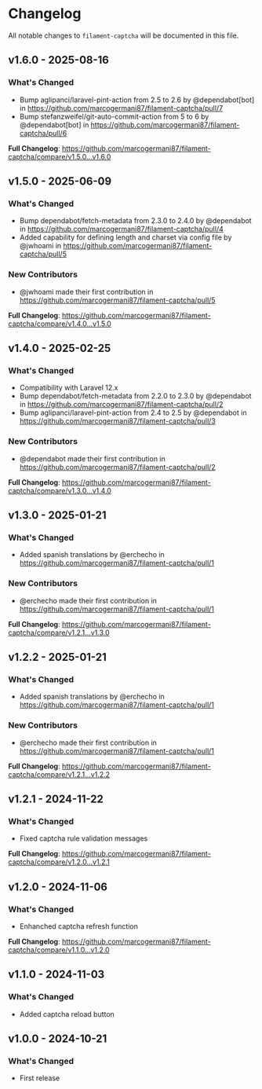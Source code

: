 # Changelog

All notable changes to `filament-captcha` will be documented in this file.

## v1.6.0 - 2025-08-16

### What's Changed

* Bump aglipanci/laravel-pint-action from 2.5 to 2.6 by @dependabot[bot] in https://github.com/marcogermani87/filament-captcha/pull/7
* Bump stefanzweifel/git-auto-commit-action from 5 to 6 by @dependabot[bot] in https://github.com/marcogermani87/filament-captcha/pull/6

**Full Changelog**: https://github.com/marcogermani87/filament-captcha/compare/v1.5.0...v1.6.0

## v1.5.0 - 2025-06-09

### What's Changed

* Bump dependabot/fetch-metadata from 2.3.0 to 2.4.0 by @dependabot in https://github.com/marcogermani87/filament-captcha/pull/4
* Added capability for defining length and charset via config file by @jwhoami in https://github.com/marcogermani87/filament-captcha/pull/5

### New Contributors

* @jwhoami made their first contribution in https://github.com/marcogermani87/filament-captcha/pull/5

**Full Changelog**: https://github.com/marcogermani87/filament-captcha/compare/v1.4.0...v1.5.0

## v1.4.0 - 2025-02-25

### What's Changed

* Compatibility with Laravel 12.x
* Bump dependabot/fetch-metadata from 2.2.0 to 2.3.0 by @dependabot in https://github.com/marcogermani87/filament-captcha/pull/2
* Bump aglipanci/laravel-pint-action from 2.4 to 2.5 by @dependabot in https://github.com/marcogermani87/filament-captcha/pull/3

### New Contributors

* @dependabot made their first contribution in https://github.com/marcogermani87/filament-captcha/pull/2

**Full Changelog**: https://github.com/marcogermani87/filament-captcha/compare/v1.3.0...v1.4.0

## v1.3.0 - 2025-01-21

### What's Changed

* Added spanish translations by @erchecho in https://github.com/marcogermani87/filament-captcha/pull/1

### New Contributors

* @erchecho made their first contribution in https://github.com/marcogermani87/filament-captcha/pull/1

**Full Changelog**: https://github.com/marcogermani87/filament-captcha/compare/v1.2.1...v1.3.0

## v1.2.2 - 2025-01-21

### What's Changed

* Added spanish translations by @erchecho in https://github.com/marcogermani87/filament-captcha/pull/1

### New Contributors

* @erchecho made their first contribution in https://github.com/marcogermani87/filament-captcha/pull/1

**Full Changelog**: https://github.com/marcogermani87/filament-captcha/compare/v1.2.1...v1.2.2

## v1.2.1 - 2024-11-22

### What's Changed

* Fixed captcha rule validation messages

**Full Changelog**: https://github.com/marcogermani87/filament-captcha/compare/v1.2.0...v1.2.1

## v1.2.0 - 2024-11-06

### What's Changed

* Enhanched captcha refresh function

**Full Changelog**: https://github.com/marcogermani87/filament-captcha/compare/v1.1.0...v1.2.0

## v1.1.0 - 2024-11-03

### What's Changed

* Added captcha reload button

## v1.0.0 - 2024-10-21

### What's Changed

* First release
